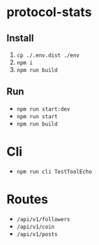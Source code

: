 # protocol-stats

## Install
1. `cp ./.env.dist ./env`
2. `npm i`
3. `npm run build`

## Run
* `npm run start:dev`
* `npm run start`
* `npm run build`

# Cli
* `npm run cli TestToolEcho`

# Routes
* `/api/v1/followers`
* `/api/v1/coin`
* `/api/v1/posts`